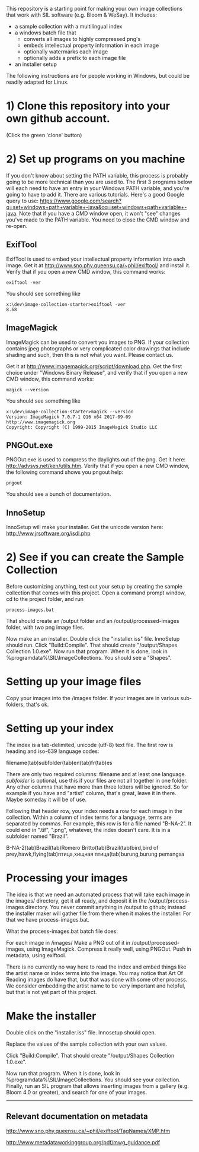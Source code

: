 This repository is a starting point for making your own image collections that work with SIL software (e.g. Bloom & WeSay). It includes:

* a sample collection with a multilingual index
* a windows batch file that
    * converts all images to highly compressed png's
    * embeds intellectual property information in each image
    * optionally watermarks each image
    * optionally adds a prefix to each image file
* an installer setup


The following instructions are for people working in Windows, but could be readily adapted for Linux.

# 1) Clone this repository into your own github account.

(Click the green 'clone' button)

# 2) Set up programs on you machine

If you don't know about setting the PATH variable, this process is probably going to be more technical than you are used to. The first 3 programs below will each need to have an entry in your Windows PATH variable, and you're going to have to add it. There are various tutorials. Here's a good Google query to use: https://www.google.com/search?q=set+windows+path+variable+-java&oq=set+windows+path+variable+-java. Note that if you have a CMD window open, it won't "see" changes you've made to the PATH variable. You need to close the CMD window and re-open.

## ExifTool

ExifTool is used to embed your intellectual property information into each image. Get it at http://www.sno.phy.queensu.ca/~phil/exiftool/ and install it. Verify that if you open a new CMD window, this command works:

    exiftool -ver

You should see something like

    x:\dev\image-collection-starter>exiftool -ver
    8.68

## ImageMagick

ImageMagick can be used to convert you images to PNG. If your collection contains jpeg photographs or very complicated color drawings that include shading and such, then this is not what you want. Please contact us.

Get it at http://www.imagemagick.org/script/download.php. Get the first choice under "Windows Binary Release", and verify that if you open a new CMD window, this command works:

    magick --version

You should see something like

    x:\dev\image-collection-starter>magick --version
    Version: ImageMagick 7.0.7-1 Q16 x64 2017-09-09 http://www.imagemagick.org
    Copyright: Copyright (C) 1999-2015 ImageMagick Studio LLC

## PNGOut.exe

PNGOut.exe is used to compress the daylights out of the png. Get it here: http://advsys.net/ken/utils.htm. Verify that if you open a new CMD window, the following command shows you pngout help:

    pngout

You should see a bunch of documentation.

## InnoSetup

InnoSetup will make your installer. Get the unicode version here: http://www.jrsoftware.org/isdl.php

# 2) See if you can create the Sample Collection

Before customizing anything, test out your setup by creating the sample collection that comes with this project. Open a command prompt window, cd to the project folder, and run

    process-images.bat

That should create an /output folder and an /output/processed-images folder, with two png image files.

Now make an an installer. Double click the "installer.iss" file. InnoSetup should run. Click "Build:Compile". That should create "/output/Shapes Collection 1.0.exe". Now run that program. When it is done, look in %programdata%\SIL\ImageCollections\. You should see a "Shapes".

# Setting up your image files

Copy your images into the /images folder. If your images are in various sub-folders, that's ok.

# Setting up your index

The index is a tab-delimited, unicode (utf-8) text file. The first row is heading and iso-639 language codes:

filename(tab)subfolder(tab)en(tab)fr(tab)es

There are only two required columns: filename and at least one language. *subfolder* is optional, use this if your files are not all together in one folder. Any other columns that have more than three letters will be ignored. So for example if you have and "artist" column, that's great, leave it in there. Maybe someday it will be of use.

Following that header row, your index needs a row for each image in the collection. Within a column of index terms for a language, terms are separated by commas.
For example, this row is for a file named "B-NA-2". It could end in ".tif", ".png", whatever, the index doesn't care. It is in a subfolder named "Brazil".

B-NA-2(tab)Brazil(tab)Romero Britto(tab)Brazil(tab)bird,bird of prey,hawk,flying(tab)птица,хищная птица(tab)burung,burung pemangsa

# Processing your images

The idea is that we need an automated process that will take each image in the images/ directory, get it all ready, and deposit it in the /output/process-images directory. You never commit anything in /output to github; instead the installer maker will gather file from there when it makes the installer. For that we have process-images.bat.

What the process-images.bat batch file does:

For each image in /images/
	Make a PNG out of it in /output/processed-images, using ImageMagick.
	Compress it really well, using PNGOut.
	Push in metadata, using exiftool.

There is no currently no way here to read the index and embed things like the artist name or index terms into the image. You may notice that Art Of Reading images do have that, but that was done with some other process. We consider embedding the artist name to be very important and helpful, but that is not yet part of this project.

# Make the installer

Double click on the "installer.iss" file. Innosetup should open.

Replace the values of the sample collection with your own values.

Click "Build:Compile". That should create "/output/Shapes Collection 1.0.exe".

Now run that program. When it is done, look in %programdata%\SIL\ImageCollections\. You should see your collection. Finally, run an SIL program that allows inserting images from a gallery (e.g. Bloom 4.0 or greater), and search for one of your images.

---
## Relevant documentation on metadata

http://www.sno.phy.queensu.ca/~phil/exiftool/TagNames/XMP.htm

http://www.metadataworkinggroup.org/pdf/mwg_guidance.pdf